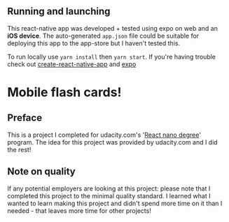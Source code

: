 ## Running and launching
This react-native app was developed + tested using expo on web and an **iOS device**. The auto-generated `app.json` file could be suitable for deploying this app to the app-store but I haven't tested this.

To run locally use `yarn install` then `yarn start`. If you're having trouble check out [create-react-native-app](https://github.com/expo/create-react-native-app) and [expo](https://docs.expo.io/get-started/installation/)

# Mobile flash cards!

## Preface
This is a project I completed for udacity.com's '[React nano degree](https://d20vrrgs8k4bvw.cloudfront.net/documents/en-US/reactnd-syllabus-3.0.pdf)' program. The idea for this project was provided by udacity.com and I did the rest!

## Note on quality
If any potential employers are looking at this project: please note that I completed this project to the minimal quality standard. I learned what I wanted to learn making this project and didn't spend more time on it than I needed - that leaves more time for other projects!